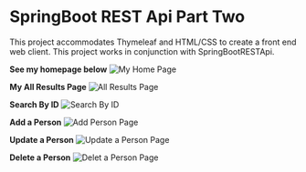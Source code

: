 # **SpringBoot REST Api Part Two**
This project accommodates Thymeleaf and HTML/CSS to create a front end web client. This project works in conjunction with SpringBootRESTApi.

**See my homepage below**
![My Home Page](https://imgur.com/ARuTZFc.jpeg)

**My All Results Page**
![All Results Page](https://imgur.com/erHSi8V.jpeg)

**Search By ID**
![Search By ID](https://imgur.com/4EZYSDR.jpeg)

**Add a Person**
![Add Person Page](https://imgur.com/XXeBgkZ.jpeg)

**Update a Person**
![Update a Person Page](https://imgur.com/wktsh9B.jpeg)

**Delete a Person**
![Delet a Person Page](https://imgur.com/hEu6Mzk.jpeg)
